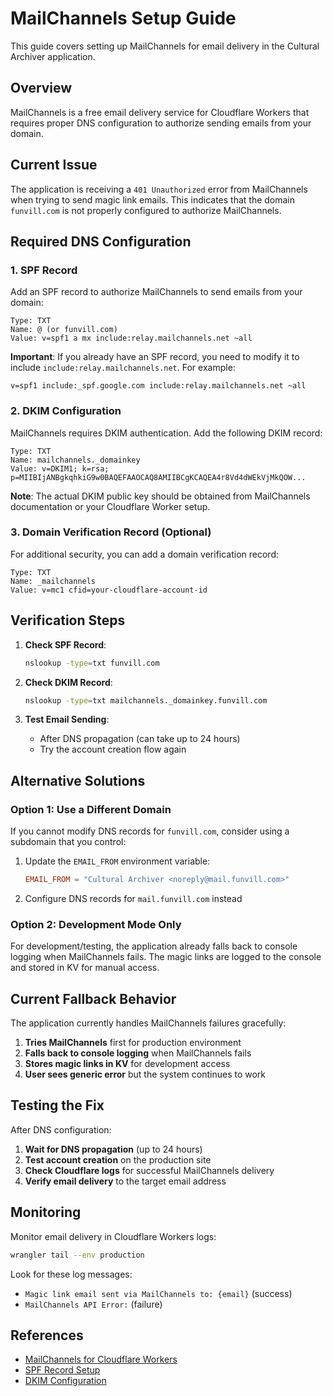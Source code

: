 # MailChannels Setup Guide

This guide covers setting up MailChannels for email delivery in the Cultural Archiver application.

## Overview

MailChannels is a free email delivery service for Cloudflare Workers that requires proper DNS configuration to authorize sending emails from your domain.

## Current Issue

The application is receiving a `401 Unauthorized` error from MailChannels when trying to send magic link emails. This indicates that the domain `funvill.com` is not properly configured to authorize MailChannels.

## Required DNS Configuration

### 1. SPF Record

Add an SPF record to authorize MailChannels to send emails from your domain:

```dns
Type: TXT
Name: @ (or funvill.com)
Value: v=spf1 a mx include:relay.mailchannels.net ~all
```

**Important**: If you already have an SPF record, you need to modify it to include `include:relay.mailchannels.net`. For example:

```dns
v=spf1 include:_spf.google.com include:relay.mailchannels.net ~all
```

### 2. DKIM Configuration

MailChannels requires DKIM authentication. Add the following DKIM record:

```dns
Type: TXT
Name: mailchannels._domainkey
Value: v=DKIM1; k=rsa; p=MIIBIjANBgkqhkiG9w0BAQEFAAOCAQ8AMIIBCgKCAQEA4r8Vd4dWEkVjMkQOW...
```

**Note**: The actual DKIM public key should be obtained from MailChannels documentation or your Cloudflare Worker setup.

### 3. Domain Verification Record (Optional)

For additional security, you can add a domain verification record:

```dns
Type: TXT
Name: _mailchannels
Value: v=mc1 cfid=your-cloudflare-account-id
```

## Verification Steps

1. **Check SPF Record**:

   ```bash
   nslookup -type=txt funvill.com
   ```

2. **Check DKIM Record**:

   ```bash
   nslookup -type=txt mailchannels._domainkey.funvill.com
   ```

3. **Test Email Sending**:
   - After DNS propagation (can take up to 24 hours)
   - Try the account creation flow again

## Alternative Solutions

### Option 1: Use a Different Domain

If you cannot modify DNS records for `funvill.com`, consider using a subdomain that you control:

1. Update the `EMAIL_FROM` environment variable:

   ```toml
   EMAIL_FROM = "Cultural Archiver <noreply@mail.funvill.com>"
   ```

2. Configure DNS records for `mail.funvill.com` instead

### Option 2: Development Mode Only

For development/testing, the application already falls back to console logging when MailChannels fails. The magic links are logged to the console and stored in KV for manual access.

## Current Fallback Behavior

The application currently handles MailChannels failures gracefully:

1. **Tries MailChannels** first for production environment
2. **Falls back to console logging** when MailChannels fails
3. **Stores magic links in KV** for development access
4. **User sees generic error** but the system continues to work

## Testing the Fix

After DNS configuration:

1. **Wait for DNS propagation** (up to 24 hours)
2. **Test account creation** on the production site
3. **Check Cloudflare logs** for successful MailChannels delivery
4. **Verify email delivery** to the target email address

## Monitoring

Monitor email delivery in Cloudflare Workers logs:

```bash
wrangler tail --env production
```

Look for these log messages:

- `Magic link email sent via MailChannels to: {email}` (success)
- `MailChannels API Error:` (failure)

## References

- [MailChannels for Cloudflare Workers](https://support.mailchannels.com/hc/en-us/articles/4565898358413-Sending-Email-from-Cloudflare-Workers-using-MailChannels-Send-API)
- [SPF Record Setup](https://support.mailchannels.com/hc/en-us/articles/200262610-Set-up-SPF-Records)
- [DKIM Configuration](https://support.mailchannels.com/hc/en-us/articles/200148447-What-is-DKIM-)
